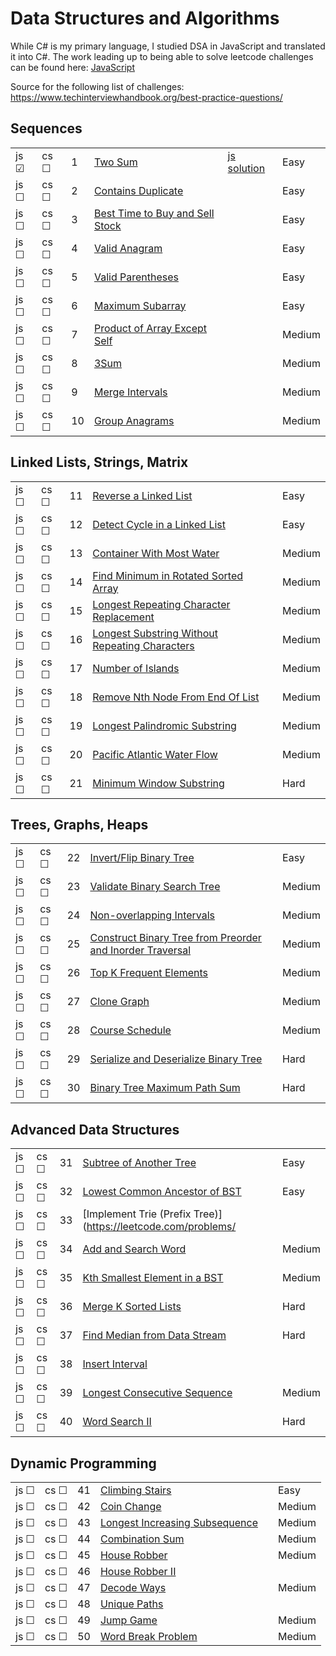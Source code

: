 # Data Structures and Algorithms

While C# is my primary language, I studied DSA in JavaScript and translated it into C#. The work leading up to being able to solve leetcode challenges can be found here: [JavaScript](./javascript)

Source for the following list of challenges: https://www.techinterviewhandbook.org/best-practice-questions/

## Sequences

|     |     |     |       |          |          |
| --- | --- | --- | ----- | -------- | ----- |
| js &#9745; | cs &#9744; | 1 | [Two Sum](https://leetcode.com/problems/two-sum/) | [js solution](./leet/1-two-sum.js) | Easy |
| js &#9744; | cs &#9744; | 2 | [Contains Duplicate](https://leetcode.com/problems/contains-duplicate/) | | Easy |
| js &#9744; | cs &#9744; | 3 | [Best Time to Buy and Sell Stock](https://leetcode.com/problems/best-time-to-buy-and-sell-stock/) | | Easy |
| js &#9744; | cs &#9744; | 4 | [Valid Anagram](https://leetcode.com/problems/valid-anagram/) | | Easy |
| js &#9744; | cs &#9744; | 5 | [Valid Parentheses](https://leetcode.com/problems/valid-parentheses/) | | Easy |
| js &#9744; | cs &#9744; | 6 | [Maximum Subarray](https://leetcode.com/problems/maximum-subarray/) | | Easy |
| js &#9744; | cs &#9744; | 7 | [Product of Array Except Self](https://leetcode.com/problems/product-of-array-except-self/solution/) | | Medium |
| js &#9744; | cs &#9744; | 8 | [3Sum](https://leetcode.com/problems/3sum/) | | Medium |
| js &#9744; | cs &#9744; | 9 | [Merge Intervals](https://leetcode.com/problems/merge-intervals/) | | Medium |
| js &#9744; | cs &#9744; | 10 | [Group Anagrams](https://leetcode.com/problems/group-anagrams/) | | Medium |

## Linked Lists, Strings, Matrix

|     |     |     |       |          |          |
| --- | --- | --- | ----- | -------- | ----- |
| js &#9744; | cs &#9744; | 11 | [Reverse a Linked List](https://leetcode.com/problems/reverse-linked-list/) | | Easy |
| js &#9744; | cs &#9744; | 12 | [Detect Cycle in a Linked List](https://leetcode.com/problems/linked-list-cycle/) | | Easy |
| js &#9744; | cs &#9744; | 13 | [Container With Most Water](https://leetcode.com/problems/container-with-most-water/) | | Medium |
| js &#9744; | cs &#9744; | 14 | [Find Minimum in Rotated Sorted Array](https://leetcode.com/problems/find-minimum-in-rotated-sorted-array/) | | Medium |
| js &#9744; | cs &#9744; | 15 | [Longest Repeating Character Replacement](https://leetcode.com/problems/longest-repeating-character-replacement/) | | Medium |
| js &#9744; | cs &#9744; | 16 | [Longest Substring Without Repeating Characters](https://leetcode.com/problems/longest-substring-without-repeating-characters/) | | Medium |
| js &#9744; | cs &#9744; | 17 | [Number of Islands](https://leetcode.com/problems/number-of-islands/) | | Medium |
| js &#9744; | cs &#9744; | 18 | [Remove Nth Node From End Of List](https://leetcode.com/problems/remove-nth-node-from-end-of-list/) | | Medium |
| js &#9744; | cs &#9744; | 19 | [Longest Palindromic Substring](https://leetcode.com/problems/longest-palindromic-substring/) | | Medium |
| js &#9744; | cs &#9744; | 20 | [Pacific Atlantic Water Flow](https://leetcode.com/problems/pacific-atlantic-water-flow/) | | Medium |
| js &#9744; | cs &#9744; | 21 | [Minimum Window Substring](https://leetcode.com/problems/minimum-window-substring/) | | Hard |

## Trees, Graphs, Heaps

|     |     |     |       |          |          |
| --- | --- | --- | ----- | -------- | ----- |
| js &#9744; | cs &#9744; | 22 | [Invert/Flip Binary Tree](https://leetcode.com/problems/invert-binary-tree/) | | Easy |
| js &#9744; | cs &#9744; | 23 | [Validate Binary Search Tree](https://leetcode.com/problems/validate-binary-search-tree/) | | Medium |
| js &#9744; | cs &#9744; | 24 | [Non-overlapping Intervals](https://leetcode.com/problems/non-overlapping-intervals/) | | Medium |
| js &#9744; | cs &#9744; | 25 | [Construct Binary Tree from Preorder and Inorder Traversal](https://leetcode.com/problems/construct-binary-tree-from-preorder-and-inorder-traversal/) | | Medium |
| js &#9744; | cs &#9744; | 26 | [Top K Frequent Elements](https://leetcode.com/problems/top-k-frequent-elements/) | | Medium |
| js &#9744; | cs &#9744; | 27 | [Clone Graph](https://leetcode.com/problems/clone-graph/) | | Medium |
| js &#9744; | cs &#9744; | 28 | [Course Schedule](https://leetcode.com/problems/course-schedule/) | | Medium |
| js &#9744; | cs &#9744; | 29 | [Serialize and Deserialize Binary Tree](https://leetcode.com/problems/serialize-and-deserialize-binary-tree/) | | Hard |
| js &#9744; | cs &#9744; | 30 | [Binary Tree Maximum Path Sum](https://leetcode.com/problems/binary-tree-maximum-path-sum/) | | Hard |

## Advanced Data Structures

|     |     |     |       |          |          |
| --- | --- | --- | ----- | -------- | ----- |
| js &#9744; | cs &#9744; | 31 | [Subtree of Another Tree](https://leetcode.com/problems/subtree-of-another-tree/) | | Easy |
| js &#9744; | cs &#9744; | 32 | [Lowest Common Ancestor of BST](https://leetcode.com/problems/lowest-common-ancestor-of-a-binary-search-tree/) | | Easy |
| js &#9744; | cs &#9744; | 33 | [Implement Trie (Prefix Tree)](https://leetcode.com/problems/ |
| js &#9744; | cs &#9744; | 34 | [Add and Search Word](https://leetcode.com/problems/add-and-search-word-data-structure-design/) | | Medium |
| js &#9744; | cs &#9744; | 35 | [Kth Smallest Element in a BST](https://leetcode.com/problems/kth-smallest-element-in-a-bst/) | | Medium |
| js &#9744; | cs &#9744; | 36 | [Merge K Sorted Lists](https://leetcode.com/problems/merge-k-sorted-lists/) | | Hard |
| js &#9744; | cs &#9744; | 37 | [Find Median from Data Stream](https://leetcode.com/problems/find-median-from-data-stream/) | | Hard |
| js &#9744; | cs &#9744; | 38 | [Insert Interval](https://leetcode.com/problems/insert-interval/) | 
| js &#9744; | cs &#9744; | 39 | [Longest Consecutive Sequence](https://leetcode.com/problems/longest-consecutive-sequence/) | | Medium |
| js &#9744; | cs &#9744; | 40 | [Word Search II](https://leetcode.com/problems/word-search-ii/) | | Hard |

## Dynamic Programming

|     |     |     |       |          |          |
| --- | --- | --- | ----- | -------- | ----- |
| js &#9744; | cs &#9744; | 41 | [Climbing Stairs](https://leetcode.com/problems/climbing-stairs/) | | Easy |
| js &#9744; | cs &#9744; | 42 | [Coin Change](https://leetcode.com/problems/coin-change/) | | Medium |
| js &#9744; | cs &#9744; | 43 | [Longest Increasing Subsequence](https://leetcode.com/problems/longest-increasing-subsequence/) | | Medium |
| js &#9744; | cs &#9744; | 44 | [Combination Sum](https://leetcode.com/problems/combination-sum-iv/) | | Medium |
| js &#9744; | cs &#9744; | 45 | [House Robber](https://leetcode.com/problems/house-robber/) | | Medium |
| js &#9744; | cs &#9744; | 46 | [House Robber II](https://leetcode.com/problems/house-robber-ii/) | 
| js &#9744; | cs &#9744; | 47 | [Decode Ways](https://leetcode.com/problems/decode-ways/) | | Medium 
| js &#9744; | cs &#9744; | 48 | [Unique Paths](https://leetcode.com/problems/unique-paths/) | | 
| js &#9744; | cs &#9744; | 49 | [Jump Game](https://leetcode.com/problems/jump-game/) | | Medium |
| js &#9744; | cs &#9744; | 50 | [Word Break Problem](https://leetcode.com/problems/word-break/) | | Medium |
